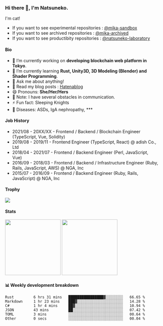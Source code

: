 ### Hi there 👋, I'm Natsuneko.

I'm cat!

* If you want to see experimental repositories : [@mika-sandbox](https://github.com/mika-sandbox)
* If you want to see archived repositories : [@mika-archived](https://github.com/mika-archived)
* If you want to see productibity repositories : [@natsuneko-laboratory](https://github.com/natsuneko-laboratory)


#### Bio

<!--
**mika-f/mika-f** is a ✨ _special_ ✨ repository because its `README.md` (this file) appears on your GitHub profile.

Here are some ideas to get you started:

- 🔭 I’m currently working on ...
- 🌱 I’m currently learning ...
- 👯 I’m looking to collaborate on ...
- 🤔 I’m looking for help with ...
- 💬 Ask me about ...
- 📫 How to reach me: ...
- 😄 Pronouns: ...
- ⚡ Fun fact: ...
-->

- 🔭 I’m currently working on **developing blockchain web platform in Tokyo**.
- 🌱 I’m currently learning **Rust, Unity3D, 3D Modeling (Blender) and Shader Programming**.
- 💬 Ask me about anything!
- 📝 Read my blog posts : [Hatenablog](https://mikazuki.hatenablog.jp/)
- 😄 Pronouns: **She/Her/Hers**
- 📓 Note: I have several obstacles in communication.
- ⚡ Fun fact: Sleeping Knights
- 🏥 Diseases: ASDs, IgA nephropathy, ***

#### Job History

* 2021/08 - 20XX/XX - Frontend / Backend / Blockchain Engineer (TypeScript, Vue, Solidity)
* 2019/08 - 2019/11 - Frontend Engineer (TypeScript, React) @ adish Co., Ltd
* 2018/04 - 2021/07 - Frontend / Backend Engineer (Perl, JavaScript, Vue)
* 2016/09 - 2018/03 - Frontend / Backend / Infrastructure Engineer (Ruby, Rails, JavaScript, AWS) @ NGA, Inc
* 2015/07 - 2016/09 - Frontend / Backend Engineer (Ruby, Rails, JavaScript) @ NGA, Inc

#### Trophy

<img src="https://github-profile-trophy.vercel.app/?username=mika-f&no-frame=true&row=1&column=6" />

#### Stats

<p>
  <img src="https://github-readme-stats.vercel.app/api?username=mika-f" height="182" />
  <img src="https://github-readme-stats.vercel.app/api/top-langs/?username=mika-f&layout=compact" height="182" />
</p>


#### 📊 Weekly development breakdown

<!--START_SECTION:waka-->

```text
Rust         6 hrs 31 mins   ████████████████▓░░░░░░░░   66.65 %
Markdown     1 hr 23 mins    ███▓░░░░░░░░░░░░░░░░░░░░░   14.28 %
C#           1 hr 4 mins     ██▓░░░░░░░░░░░░░░░░░░░░░░   10.94 %
JSON         43 mins         ██░░░░░░░░░░░░░░░░░░░░░░░   07.42 %
TOML         3 mins          ░░░░░░░░░░░░░░░░░░░░░░░░░   00.64 %
Other        0 secs          ░░░░░░░░░░░░░░░░░░░░░░░░░   00.04 %
```

<!--END_SECTION:waka-->
